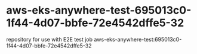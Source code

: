 # aws-eks-anywhere-test-695013c0-1f44-4d07-bbfe-72e4542dffe5-32
repository for use with E2E test job aws-eks-anywhere-test:695013c0-1f44-4d07-bbfe-72e4542dffe5-32
